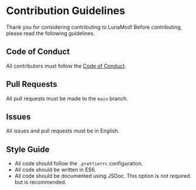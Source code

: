 # Contribution Guidelines

Thank you for considering contributing to LunaMod! Before contributing, please read the following guidelines.

## Code of Conduct

All contributors must follow the [Code of Conduct](CODE_OF_CONDUCT.md).

## Pull Requests

All pull requests must be made to the `main` branch.

## Issues

All issues and pull requests must be in English.

## Style Guide

- All code should follow the `.prettierrc` configuration.
- All code should be written in ES6.
- All code should be documented using JSDoc. This option is not required but is recommended.